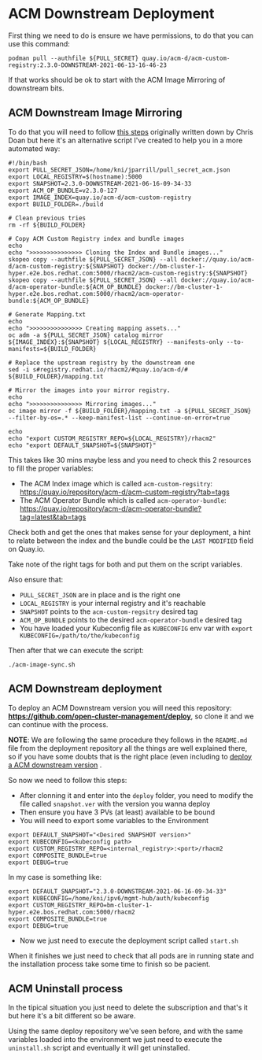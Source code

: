 # ACM Downstream Deployment

First thing we need to do is ensure we have permissions, to do that you can use this command:

```
podman pull --authfile ${PULL_SECRET} quay.io/acm-d/acm-custom-registry:2.3.0-DOWNSTREAM-2021-06-13-16-46-23
```

If that works should be ok to start with the ACM Image Mirroring of downstream bits.

## ACM Downstream Image Mirroring

To do that you will need to follow [this steps](https://gist.github.com/cdoan1/c6b83cb30110ef981fbca71e1e04a596) originally written down by Chris Doan but here it's an alternative script I've created to help you in a more automated way:

```
#!/bin/bash
export PULL_SECRET_JSON=/home/kni/jparrill/pull_secret_acm.json
export LOCAL_REGISTRY=$(hostname):5000
export SNAPSHOT=2.3.0-DOWNSTREAM-2021-06-16-09-34-33
export ACM_OP_BUNDLE=v2.3.0-127
export IMAGE_INDEX=quay.io/acm-d/acm-custom-registry
export BUILD_FOLDER=./build

# Clean previous tries
rm -rf ${BUILD_FOLDER}

# Copy ACM Custom Registry index and bundle images
echo
echo ">>>>>>>>>>>>>>> Cloning the Index and Bundle images..."
skopeo copy --authfile ${PULL_SECRET_JSON} --all docker://quay.io/acm-d/acm-custom-registry:${SNAPSHOT} docker://bm-cluster-1-hyper.e2e.bos.redhat.com:5000/rhacm2/acm-custom-registry:${SNAPSHOT}
skopeo copy --authfile ${PULL_SECRET_JSON} --all docker://quay.io/acm-d/acm-operator-bundle:${ACM_OP_BUNDLE} docker://bm-cluster-1-hyper.e2e.bos.redhat.com:5000/rhacm2/acm-operator-bundle:${ACM_OP_BUNDLE}

# Generate Mapping.txt
echo
echo ">>>>>>>>>>>>>>> Creating mapping assets..."
oc adm -a ${PULL_SECRET_JSON} catalog mirror ${IMAGE_INDEX}:${SNAPSHOT} ${LOCAL_REGISTRY} --manifests-only --to-manifests=${BUILD_FOLDER}

# Replace the upstream registry by the downstream one
sed -i s#registry.redhat.io/rhacm2/#quay.io/acm-d/# ${BUILD_FOLDER}/mapping.txt

# Mirror the images into your mirror registry.
echo
echo ">>>>>>>>>>>>>>> Mirroring images..."
oc image mirror -f ${BUILD_FOLDER}/mapping.txt -a ${PULL_SECRET_JSON} --filter-by-os=.* --keep-manifest-list --continue-on-error=true

echo
echo "export CUSTOM_REGISTRY_REPO=${LOCAL_REGISTRY}/rhacm2"
echo "export DEFAULT_SNAPSHOT=${SNAPSHOT}"
```

This takes like 30 mins maybe less and you need to check this 2 resources to fill the proper variables:

- The ACM Index image which is called `acm-custom-regsitry`: https://quay.io/repository/acm-d/acm-custom-registry?tab=tags
- The ACM Operator Bundle which is called `acm-operator-bundle`: https://quay.io/repository/acm-d/acm-operator-bundle?tag=latest&tab=tags

Check both and get the ones that makes sense for your deployment, a hint to relate between the index and the bundle could be the `LAST MODIFIED` field on Quay.io.

Take note of the right tags for both and put them on the script variables.

Also ensure that:
 - `PULL_SECRET_JSON` are in place and is the right one
 - `LOCAL_REGISTRY` is your internal registry and it's reachable
 - `SNAPSHOT` points to the `acm-custom-regsitry` desired tag
 - `ACM_OP_BUNDLE` points to the desired `acm-operator-bundle` desired tag
 - You have loaded your Kubeconfig file as `KUBECONFIG` env var with `export KUBECONFIG=/path/to/the/kubeconfig`

 Then after that we can execute the script:

 ```
./acm-image-sync.sh
 ```

## ACM Downstream deployment

To deploy an ACM Downstream version you will need this repository: **https://github.com/open-cluster-management/deploy**, so clone it and we can continue with the process.

**NOTE**: We are following the same procedure they follows in the `README.md` file from the deployment repository all the things are well explained there, so if you have some doubts that is the right place (even including to [deploy a ACM downstream version](https://github.com/open-cluster-management/deploy#deploying-downstream-builds-snapshots-for-product-quality-engineering) .

So now we need to follow this steps:

- After clonning it and enter into the `deploy` folder, you need to modify the file called `snapshot.ver` with the version you wanna deploy
- Then ensure you have 3 PVs (at least) available to be bound 
- You will need to export some variables to the Environment
```
export DEFAULT_SNAPSHOT="<Desired SNAPSHOT version>"
export KUBECONFIG=<kubeconfig path>
export CUSTOM_REGISTRY_REPO=<internal_registry>:<port>/rhacm2
export COMPOSITE_BUNDLE=true
export DEBUG=true
```

In my case is something like:
```
export DEFAULT_SNAPSHOT="2.3.0-DOWNSTREAM-2021-06-16-09-34-33"
export KUBECONFIG=/home/kni/ipv6/mgmt-hub/auth/kubeconfig
export CUSTOM_REGISTRY_REPO=bm-cluster-1-hyper.e2e.bos.redhat.com:5000/rhacm2
export COMPOSITE_BUNDLE=true
export DEBUG=true
```

- Now we just need to execute the deployment script called `start.sh`

When it finishes we just need to check that all pods are in running state and the installation process take some time to finish so be pacient.

## ACM Uninstall process

In the tipical situation you just need to delete the subscription and that's it but here it's a bit different so be aware.

Using the same deploy repository we've seen before, and with the same variables loaded into the environment we just need to execute the `uninstall.sh` script and eventually it will get uninstalled.
